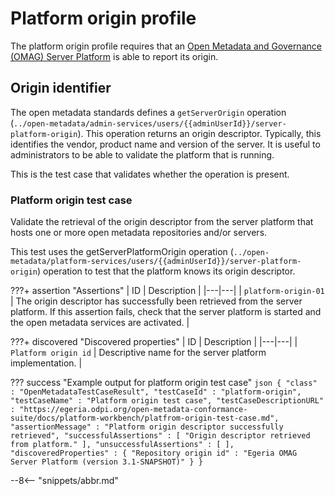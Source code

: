 <!-- SPDX-License-Identifier: CC-BY-4.0 -->
<!-- Copyright Contributors to the Egeria project. -->

# Platform origin profile

The platform origin profile requires that an [Open Metadata and
Governance (OMAG) Server Platform](/egeria/concepts/omag-server-platform) is able to report its origin.

## Origin identifier

The open metadata standards defines a `getServerOrigin`
operation (`../open-metadata/admin-services/users/{{adminUserId}}/server-platform-origin`).
This operation returns an origin descriptor.
Typically, this identifies the vendor, product name and version of the server.
It is useful to administrators to be able to validate the platform that is running.

This is the test case that validates whether the operation is present.

### Platform origin test case

Validate the retrieval of the origin descriptor from the server platform that hosts one or more open metadata
repositories and/or servers.

This test uses the getServerPlatformOrigin operation (`../open-metadata/platform-services/users/{{adminUserId}}/server-platform-origin`)
operation to test that the platform knows its origin descriptor.

???+ assertion "Assertions"
    | ID | Description |
    |---|---|
    | `platform-origin-01` | The origin descriptor has successfully been retrieved from the server platform. If this assertion fails, check that the server platform is started and the open metadata services are activated. |

???+ discovered "Discovered properties"
    | ID | Description |
    |---|---|
    | `Platform origin id` | Descriptive name for the server platform implementation. |

??? success "Example output for platform origin test case"
    ```json
    {
      "class" : "OpenMetadataTestCaseResult",
      "testCaseId" : "platform-origin",
      "testCaseName" : "Platform origin test case",
      "testCaseDescriptionURL" : "https://egeria.odpi.org/open-metadata-conformance-suite/docs/platform-workbench/platfrom-origin-test-case.md",
      "assertionMessage" : "Platform origin descriptor successfully retrieved",
      "successfulAssertions" : [ "Origin descriptor retrieved from platform." ],
      "unsuccessfulAssertions" : [ ],
      "discoveredProperties" : {
        "Repository origin id" : "Egeria OMAG Server Platform (version 3.1-SNAPSHOT)"
      }
    }
    ```

--8<-- "snippets/abbr.md"
